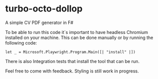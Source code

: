 # turbo-octo-dollop

A simple CV PDF generator in F#

To be able to run this code it´s important to have headless Chromium installed on your machine.
This can be done manually or by running the following code:

``` F#
let _ = Microsoft.Playwright.Program.Main([| "install" |])
```

There is also Integration tests that install the tool that can be run.

Feel free to come with feedback. Styling is still work in progress.